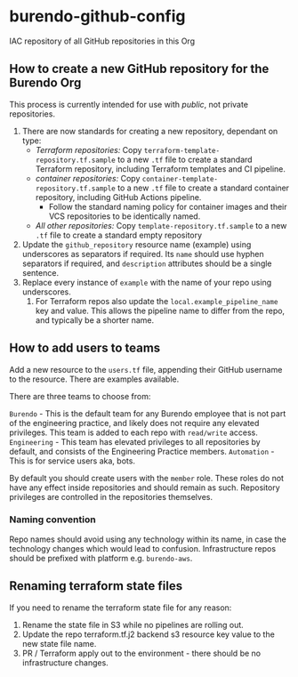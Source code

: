 # burendo-github-config
IAC repository of all GitHub repositories in this Org

## How to create a new GitHub repository for the Burendo Org

This process is currently intended for use with *public*, not private repositories.

1. There are now standards for creating a new repository, dependant on type:
   - _*Terraform repositories:*_ Copy `terraform-template-repository.tf.sample` to a new `.tf` file to create a standard Terraform repository, including Terraform templates and CI pipeline.
   - _*container repositories:*_ Copy `container-template-repository.tf.sample` to a new `.tf` file to create a standard container repository, including GitHub Actions pipeline.  
      - Follow the standard naming policy for container images and their VCS repositories to be identically named.
   - _*All other repositories:*_ Copy `template-repository.tf.sample` to a new `.tf` file to create a standard empty repository
1. Update the `github_repository` resource name (example) using underscores as separators if required. Its `name`  should use hyphen separators if required, and `description` attributes should be a single sentence. 
1. Replace every instance of `example` with the name of your repo using underscores.
   1. For Terraform repos also update the `local.example_pipeline_name` key and value. This allows the pipeline name to differ from the repo, and typically be a shorter name.

## How to add users to teams

Add a new resource to the `users.tf` file, appending their GitHub username to the resource.  There are examples available. 

There are three teams to choose from:

`Burendo` - This is the default team for any Burendo employee that is not part of the engineering practice, and likely does not require any elevated privileges.  This team is added to each repo with `read/write` access.
`Engineering` - This team has elevated privileges to all repositories by default, and consists of the Engineering Practice members.
`Automation` - This is for service users aka, bots.

By default you should create users with the `member` role. These roles do not have any effect inside repositories and should remain as such.  Repository privileges are controlled in the repositories themselves.

### Naming convention
Repo names should avoid using any technology within its name, in case the technology changes which would lead to confusion.
Infrastructure repos should be prefixed with platform e.g. `burendo-aws`.

## Renaming terraform state files
If you need to rename the terraform state file for any reason:

1) Rename the state file in S3 while no pipelines are rolling out.
2) Update the repo terraform.tf.j2 backend s3 resource key value to the new state file name.
3) PR / Terraform apply out to the environment - there should be no infrastructure changes.
